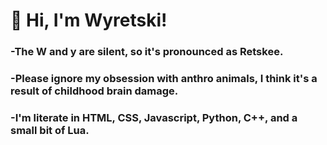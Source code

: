 # 🐾 Hi, I'm Wyretski!

### -The W and y are silent, so it's pronounced as Retskee.

### -Please ignore my obsession with anthro animals, I think it's a result of childhood brain damage.

### -I'm literate in HTML, CSS, Javascript, Python, C++, and a small bit of Lua.


